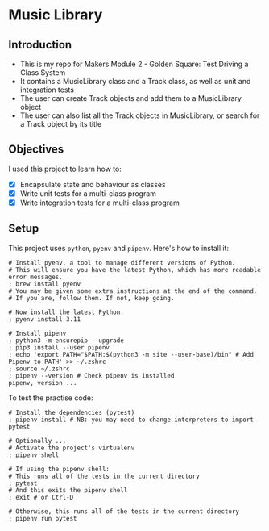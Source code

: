 # Music Library

## Introduction
- This is my repo for Makers Module 2 - Golden Square: Test Driving a Class System
- It contains a MusicLibrary class and a Track class, as well as unit and integration tests
- The user can create Track objects and add them to a MusicLibrary object
- The user can also list all the Track objects in MusicLibrary, or search for a Track object by its title
  
## Objectives
I used this project to learn how to:
- [x] Encapsulate state and behaviour as classes
- [x] Write unit tests for a multi-class program  
- [x] Write integration tests for a multi-class program

## Setup
This project uses `python`, `pyenv` and `pipenv`. Here's how to install it:

```shell
# Install pyenv, a tool to manage different versions of Python.
# This will ensure you have the latest Python, which has more readable error messages.
; brew install pyenv
# You may be given some extra instructions at the end of the command.
# If you are, follow them. If not, keep going.

# Now install the latest Python.
; pyenv install 3.11

# Install pipenv
; python3 -m ensurepip --upgrade
; pip3 install --user pipenv
; echo 'export PATH="$PATH:$(python3 -m site --user-base)/bin" # Add Pipenv to PATH' >> ~/.zshrc
; source ~/.zshrc
; pipenv --version # Check pipenv is installed
pipenv, version ...
```
To test the practise code: 
```shell
# Install the dependencies (pytest)
; pipenv install # NB: you may need to change interpreters to import pytest

# Optionally ...
# Activate the project's virtualenv
; pipenv shell

# If using the pipenv shell:
# This runs all of the tests in the current directory
; pytest
# And this exits the pipenv shell
; exit # or Ctrl-D

# Otherwise, this runs all of the tests in the current directory
; pipenv run pytest
```
